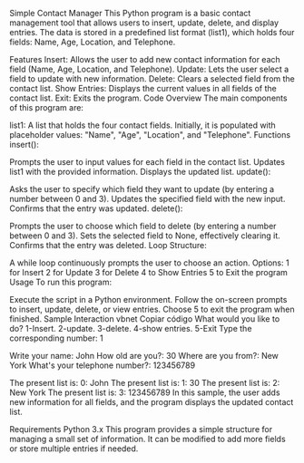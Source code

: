 Simple Contact Manager
This Python program is a basic contact management tool that allows users to insert, update, delete, and display entries. The data is stored in a predefined list format (list1), which holds four fields: Name, Age, Location, and Telephone.

Features
Insert: Allows the user to add new contact information for each field (Name, Age, Location, and Telephone).
Update: Lets the user select a field to update with new information.
Delete: Clears a selected field from the contact list.
Show Entries: Displays the current values in all fields of the contact list.
Exit: Exits the program.
Code Overview
The main components of this program are:

list1: A list that holds the four contact fields. Initially, it is populated with placeholder values: "Name", "Age", "Location", and "Telephone".
Functions
insert():

Prompts the user to input values for each field in the contact list.
Updates list1 with the provided information.
Displays the updated list.
update():

Asks the user to specify which field they want to update (by entering a number between 0 and 3).
Updates the specified field with the new input.
Confirms that the entry was updated.
delete():

Prompts the user to choose which field to delete (by entering a number between 0 and 3).
Sets the selected field to None, effectively clearing it.
Confirms that the entry was deleted.
Loop Structure:

A while loop continuously prompts the user to choose an action.
Options:
1 for Insert
2 for Update
3 for Delete
4 to Show Entries
5 to Exit the program
Usage
To run this program:

Execute the script in a Python environment.
Follow the on-screen prompts to insert, update, delete, or view entries.
Choose 5 to exit the program when finished.
Sample Interaction
vbnet
Copiar código
What would you like to do?
1-Insert.
2-update.
3-delete.
4-show entries.
5-Exit
Type the corresponding number: 1

Write your name: John
How old are you?: 30
Where are you from?: New York
What's your telephone number?: 123456789

The present list is: 0: John
The present list is: 1: 30
The present list is: 2: New York
The present list is: 3: 123456789
In this sample, the user adds new information for all fields, and the program displays the updated contact list.

Requirements
Python 3.x
This program provides a simple structure for managing a small set of information. It can be modified to add more fields or store multiple entries if needed.
